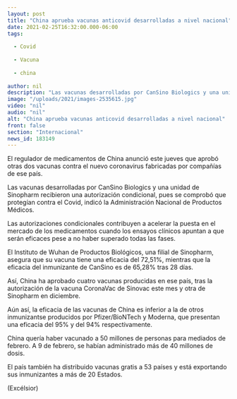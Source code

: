 ```yaml
---
layout: post
title: "China aprueba vacunas anticovid desarrolladas a nivel nacional"
date: 2021-02-25T16:32:00.000-06:00
tags:
  
  - Covid
  
  - Vacuna
  
  - china
  
author: nil
description: "Las vacunas desarrolladas por CanSino Biologics y una unidad de Sinopharm recibieron una autorización condicional, pues se comprobó que protegían contra el Covid"
image: "/uploads/2021/images-2535615.jpg"
video: "nil"
audio: "nil"
alt: "China aprueba vacunas anticovid desarrolladas a nivel nacional"
front: false
section: "Internacional"
news_id: 183149
---
```


El regulador de medicamentos de China anunció este jueves que aprobó otras dos vacunas contra el nuevo coronavirus fabricadas por compañías de ese país.

Las vacunas desarrolladas por CanSino Biologics y una unidad de Sinopharm recibieron una autorización condicional, pues se comprobó que protegían contra el Covid, indicó la Administración Nacional de Productos Médicos.

Las autorizaciones condicionales contribuyen a acelerar la puesta en el mercado de los medicamentos cuando los ensayos clínicos apuntan a que serán eficaces pese a no haber superado todas las fases.

El Instituto de Wuhan de Productos Biológicos, una filial de Sinopharm, asegura que su vacuna tiene una eficacia del 72,51%, mientras que la eficacia del inmunizante de CanSino es de 65,28% tras 28 días.

Así, China ha aprobado cuatro vacunas producidas en ese país, tras la autorización de la vacuna CoronaVac de Sinovac este mes y otra de Sinopharm en diciembre.

Aún así, la eficacia de las vacunas de China es inferior a la de otros inmunizantse producidos por Pfizer/BioNTech y Moderna, que presentan una eficacia del 95% y del 94% respectivamente.

China quería haber vacunado a 50 millones de personas para mediados de febrero. A 9 de febrero, se habían administrado más de 40 millones de dosis.

El país también ha distribuido vacunas gratis a 53 países y está exportando sus inmunizantes a más de 20 Estados.

(Excélsior)